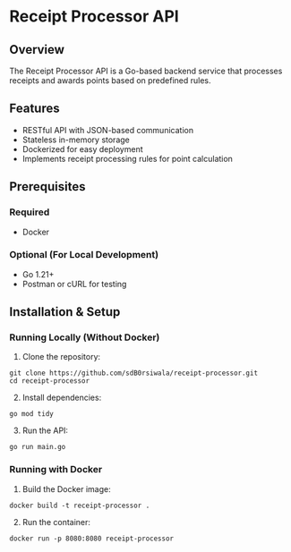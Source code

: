 # Receipt Processor API

## Overview
The Receipt Processor API is a Go-based backend service that processes receipts and awards points based on predefined rules.

## Features
- RESTful API with JSON-based communication
- Stateless in-memory storage
- Dockerized for easy deployment
- Implements receipt processing rules for point calculation

## Prerequisites
### Required
- Docker  
### Optional (For Local Development)
- Go 1.21+
- Postman or cURL for testing  

## Installation & Setup

### Running Locally (Without Docker)
1. Clone the repository:

```
git clone https://github.com/sdB0rsiwala/receipt-processor.git
cd receipt-processor
```

2. Install dependencies:
```
go mod tidy
```

3. Run the API:
```
go run main.go 
```

### Running with Docker
1. Build the Docker image:
```
docker build -t receipt-processor . 
```
2. Run the container:
```
docker run -p 8080:8080 receipt-processor
```


